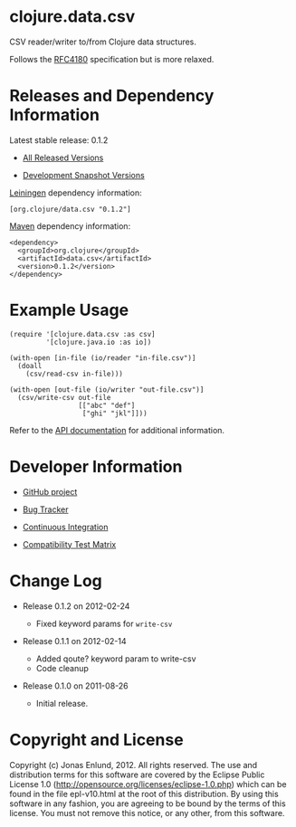 clojure.data.csv
========================================

CSV reader/writer to/from Clojure data structures.

Follows the [RFC4180](http://tools.ietf.org/html/rfc4180) specification but is more relaxed.



Releases and Dependency Information
========================================

Latest stable release: 0.1.2

* [All Released Versions](http://search.maven.org/#search%7Cga%7C1%7Cg%3A%22org.clojure%22%20AND%20a%3A%22data.csv%22)

* [Development Snapshot Versions](https://oss.sonatype.org/index.html#nexus-search;gav~org.clojure~data.csv~~~)

[Leiningen](https://github.com/technomancy/leiningen) dependency information:

    [org.clojure/data.csv "0.1.2"]

[Maven](http://maven.apache.org/) dependency information:

    <dependency>
      <groupId>org.clojure</groupId>
      <artifactId>data.csv</artifactId>
      <version>0.1.2</version>
    </dependency>



Example Usage
========================================

    (require '[clojure.data.csv :as csv]
             '[clojure.java.io :as io])

    (with-open [in-file (io/reader "in-file.csv")]
      (doall
        (csv/read-csv in-file)))

    (with-open [out-file (io/writer "out-file.csv")]
      (csv/write-csv out-file
                     [["abc" "def"]
                      ["ghi" "jkl"]]))

Refer to the [API documentation](http://clojure.github.com/data.csv/)
for additional information.



Developer Information
========================================

* [GitHub project](https://github.com/clojure/data.csv)

* [Bug Tracker](http://dev.clojure.org/jira/browse/DCSV)

* [Continuous Integration](http://build.clojure.org/job/data.csv/)

* [Compatibility Test Matrix](http://build.clojure.org/job/data.csv-test-matrix/)



Change Log
====================

* Release 0.1.2 on 2012-02-24
  * Fixed keyword params for `write-csv`

* Release 0.1.1 on 2012-02-14
  * Added qoute? keyword param to write-csv
  * Code cleanup

* Release 0.1.0 on 2011-08-26
  * Initial release.



Copyright and License
========================================

Copyright (c) Jonas Enlund, 2012. All rights reserved.  The use and
distribution terms for this software are covered by the Eclipse Public
License 1.0 (http://opensource.org/licenses/eclipse-1.0.php) which can
be found in the file epl-v10.html at the root of this distribution.
By using this software in any fashion, you are agreeing to be bound by
the terms of this license.  You must not remove this notice, or any
other, from this software.
